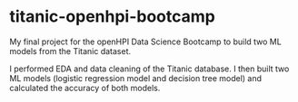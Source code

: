 # titanic-openhpi-bootcamp
My final project for the openHPI Data Science Bootcamp to build two ML models from the Titanic dataset.

I performed EDA and data cleaning of the Titanic database. I then built two ML models (logistic regression model and decision tree model) and calculated the accuracy of both models.
